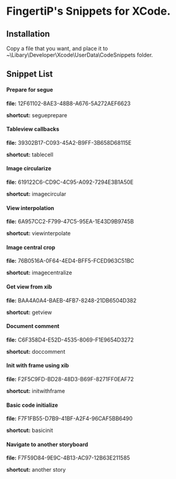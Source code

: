 # FingertiP's Snippets for XCode.

## Installation
Copy a file that you want, and place it to ~\Libary\Developer\Xcode\UserData\CodeSnippets folder.

## Snippet List
#### Prepare for segue
**file:** 12F61102-8AE3-48B8-A676-5A272AEF6623

**shortcut:** segueprepare

#### Tableview callbacks
**file:** 39302B17-C093-45A2-B9FF-3B658D68115E

**shortcut:** tablecell

#### Image circularize
**file:** 619122C6-CD9C-4C95-A092-7294E3B1A50E

**shortcut:** imagecircular

#### View interpolation
**file:** 6A957CC2-F799-47C5-95EA-1E43D9B9745B

**shortcut:** viewinterpolate

#### Image central crop
**file:** 76B0516A-0F64-4ED4-BFF5-FCED963C51BC

**shortcut:** imagecentralize

#### Get view from xib
**file:** BAA4A0A4-BAEB-4FB7-8248-21DB6504D382

**shortcut:** getview

#### Document comment
**file:** C6F358D4-E52D-4535-8069-F1E9654D3272

**shortcut:** doccomment

#### Init with frame using xib
**file:** F2F5C9FD-BD28-48D3-B69F-8271FF0EAF72

**shortcut:** initwithframe

#### Basic code initialize
**file:** F7F1FB55-D7B9-41BF-A2F4-96CAF5BB6490

**shortcut:** basicinit

#### Navigate to another storyboard
**file:** F7F59D84-9E9C-4B13-AC97-12B63E211585

**shortcut:** another story